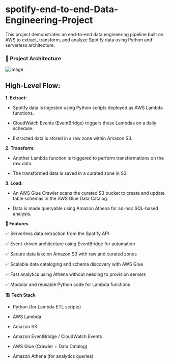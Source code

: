 # spotify-end-to-end-Data-Engineering-Project
This project demonstrates an end-to-end data engineering pipeline built on AWS to extract, transform, and analyze Spotify data using Python and serverless architecture.

### 📌 Project Architecture

![image](https://github.com/user-attachments/assets/0f2afab5-7417-4fbe-9070-efb0d16627d1)


## **High-Level Flow:**

**1. Extract:**

- Spotify data is ingested using Python scripts deployed as AWS Lambda functions.

- CloudWatch Events (EventBridge) triggers these Lambdas on a daily schedule.

- Extracted data is stored in a raw zone within Amazon S3.

**2. Transform:**
   
- Another Lambda function is triggered to perform transformations on the raw data.
   
- The transformed data is saved in a curated zone in S3.

**3. Load:**
   
- An AWS Glue Crawler scans the curated S3 bucket to create and update table schemas in the AWS Glue Data Catalog.
   
- Data is made queryable using Amazon Athena for ad-hoc SQL-based analysis.

**🚀 Features**

✅ Serverless data extraction from the Spotify API

✅ Event-driven architecture using EventBridge for automation

✅ Secure data lake on Amazon S3 with raw and curated zones

✅ Scalable data cataloging and schema discovery with AWS Glue

✅ Fast analytics using Athena without needing to provision servers

✅ Modular and reusable Python code for Lambda functions


**🏗️ Tech Stack**

- Python (for Lambda ETL scripts)

- AWS Lambda

- Amazon S3

- Amazon EventBridge / CloudWatch Events

- AWS Glue (Crawler + Data Catalog)

- Amazon Athena (for analytics queries)


